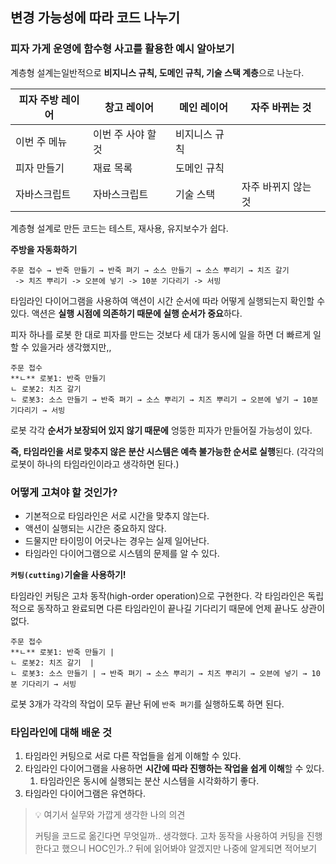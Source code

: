 ## 변경 가능성에 따라 코드 나누기

### 피자 가게 운영에 함수형 사고를 활용한 예시 알아보기

계층형 설계는일반적으로 **비지니스 규칙, 도메인 규칙, 기술 스택 계층**으로 나눈다.

| 피자 주방 레이어 | 창고 레이어 | 메인 레이어 | 자주 바뀌는 것 |
| --- | --- | --- | --- |
| 이번 주 메뉴 | 이번 주 사야 할 것 | 비지니스 규칙 |  |
| 피자 만들기 | 재료 목록 | 도메인 규칙 |  |
| 자바스크립트 | 자바스크립트 | 기술 스택 | 자주 바뀌지 않는 것 |

계층형 설계로 만든 코드는 테스트, 재사용, 유지보수가 쉽다.

**주방을 자동화하기**

```
주문 접수 → 반죽 만들기 → 반죽 펴기 → 소스 만들기 → 소스 뿌리기 → 치즈 갈기
 -> 치즈 뿌리기 -> 오븐에 넣기 -> 10분 기다리기 -> 서빙
```

타임라인 다이어그램을 사용하여 액션이 시간 순서에 따라 어떻게 실행되는지 확인할 수 있다.
액션은 **실행 시점에 의존하기 때문에 실행 순서가 중요**하다.

피자 하나를 로봇 한 대로 피자를 만드는 것보다 세 대가 동시에 일을 하면 더 빠르게 일할 수 있을거라 생각했지만,,

```
주문 접수 
**ㄴ** 로봇1: 반죽 만들기 
ㄴ 로봇2: 치즈 갈기
ㄴ 로봇3: 소스 만들기 → 반죽 펴기 → 소스 뿌리기 → 치즈 뿌리기 → 오븐에 넣기 → 10분 기다리기 → 서빙
```

로봇 각각 **순서가 보장되어 있지 않기 때문에** 엉뚱한 피자가 만들어질 가능성이 있다.

**즉, 타임라인을 서로 맞추지 않은 분산 시스템은 예측 불가능한 순서로 실행**된다. 
(각각의 로봇이 하나의 타임라인이라고 생각하면 된다.)

### 어떻게 고쳐야 할 것인가?

- 기본적으로 타임라인은 서로 시간을 맞추지 않는다.
- 액션이 실행되는 시간은 중요하지 않다.
- 드물지만 타이밍이 어긋나는 경우는 실제 일어난다.
- 타임라인 다이어그램으로 시스템의 문제를 알 수 있다.

**`커팅(cutting)`기술을 사용하기!**

타임라인 커팅은 고차 동작(high-order operation)으로 구현한다. 각 타임라인은 독립적으로 동작하고 완료되면 다른 타임라인이 끝나길 기다리기 때문에 언제 끝나도 상관이 없다.

```
주문 접수 
**ㄴ** 로봇1: 반죽 만들기 |
ㄴ 로봇2: 치즈 갈기  |
ㄴ 로봇3: 소스 만들기 | → 반죽 펴기 → 소스 뿌리기 → 치즈 뿌리기 → 오븐에 넣기 → 10분 기다리기 → 서빙
```

로봇 3개가 각각의 작업이 모두 끝난 뒤에 `반죽 펴기`를  실행하도록 하면 된다. 

### 타임라인에 대해 배운 것

1. 타임라인 커팅으로 서로 다른 작업들을 쉽게 이해할 수 있다.
2. 타임라인 다이어그램을 사용하면 **시간에 따라 진행하는 작업을 쉽게 이해**할 수 있다.
    1. 타임라인은 동시에 실행되는 분산 시스템을 시각화하기 좋다.
3. 타임라인 다이어그램은 유연하다.

> 💡 여기서 실무와 가깝게 생각한 나의 의견
>
> 커팅을 코드로 옮긴다면 무엇일까.. 생각했다.
> 고차 동작을 사용하여 커팅을 진행한다고 했으니 HOC인가..? 
> 뒤에 읽어봐야 알겠지만 나중에 알게되면 적어보기